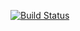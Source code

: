 [![Build Status](https://travis-ci.org/your/repo.svg?branch=master)](https://travis-ci.org/your/repo)
